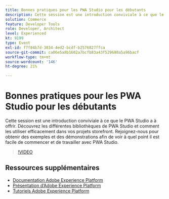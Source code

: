 ```yaml
---
title: Bonnes pratiques pour les PWA Studio pour les débutants
description: Cette session est une introduction conviviale à ce que le PWA Studio a à offrir. Découvrez les différentes bibliothèques de PWA Studio et comment les utiliser efficacement dans vos projets storefront. Rejoignez-nous pour obtenir des exemples et des démonstrations afin de voir à quel point il est facile de commencer et de travailler avec PWA Studio.
solution: Commerce
feature: Developer Tools
role: Developer, Architect
level: Experienced
kt: 9199
type: Event
exl-id: f7f84b7d-3834-4ed2-bcdf-b2576827ffca
source-git-commit: ca06e5a8b1602a7bcfb83a43f529680a5a96bacf
workflow-type: tm+mt
source-wordcount: '146'
ht-degree: 21%

---
```


# Bonnes pratiques pour les PWA Studio pour les débutants

Cette session est une introduction conviviale à ce que le PWA Studio a à offrir.
Découvrez les différentes bibliothèques de PWA Studio et comment les utiliser efficacement dans vos projets storefront.
Rejoignez-nous pour obtenir des exemples et des démonstrations afin de voir à quel point il est facile de commencer et de travailler avec PWA Studio.

>[!VIDEO](https://video.tv.adobe.com/v/337764/?quality=12&learn=on&hidetitle=true)

## Ressources supplémentaires

- [Documentation Adobe Experience Platform](https://experienceleague.adobe.com/docs/experience-platform.html?lang=fr)
- [Présentation d’Adobe Experience Platform](https://experienceleague.adobe.com/docs/experience-platform/landing/home.html?lang=fr)
- [Tutoriels Adobe Experience Platform](https://experienceleague.adobe.com/docs/platform-learn/tutorials/overview.html?lang=fr)
